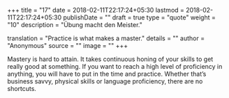 +++
title        = "17"
date         = 2018-02-11T22:17:24+05:30
lastmod      = 2018-02-11T22:17:24+05:30
publishDate  = ""
draft        = true
type         = "quote"
weight       = "10"
description  = "Übung macht den Meister."

translation  = "Practice is what makes a master."
details      = ""
author       = "Anonymous"
source       = ""
image        = ""
+++

Mastery is hard to attain. It takes continuous honing of your skills to get really good at something. If you want to reach a high level of proficiency in anything, you will have to put in the time and practice. Whether that’s business savvy, physical skills or language proficiency, there are no shortcuts.
